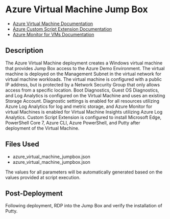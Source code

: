 # Azure Virtual Machine Jump Box

- [Azure Virtual Machine Documentation](https://docs.microsoft.com/en-us/azure/virtual-machines/windows/overview "Azure Virtual Machine Documentation")
- [Azure Custom Script Extension Documentation](https://docs.microsoft.com/en-us/azure/virtual-machines/extensions/custom-script-windows "Azure Custom Script Extension Documentation")
- [Azure Monitor for VMs Documentation](https://docs.microsoft.com/en-us/azure/azure-monitor/insights/vminsights-overview "Azure Monitor for VMs Documentation")

## Description

The Azure Virtual Machine deployment creates a Windows virtual machine that provides Jump Box access to the Azure Demo Environment.  The virtual machine is deployed on the Management Subnet in the virtual network for virtual machine workloads.  The virtual machine is configured with a public IP address, but is protected by a Network Security Group that only allows access from a specific location.  Boot Diagnostics, Guest OS Diagnostics, and Log Analytics is configured on the Virtual Machine and uses an existing Storage Account.  Diagnostic settings is enabled for all resources utilizing Azure Log Analytics for log and metric storage, and Azure Monitor for virtual Machines is enabled for Virtual Machine Insights utilizing Azure Log Analytics.  Custom Script Extension is configured to install Microsoft Edge, PowerShell Core 7, Azure CLI, Azure PowerShell, and Putty after deployment of the Virtual Machine.

## Files Used

- azure_virtual_machine_jumpbox.json
- azure_virtual_machine_jumpbox.json

The values for all parameters will be automatically generated based on the values provided at script execution.

## Post-Deployment

Following deployment, RDP into the Jump Box and verify the installation of Putty.
